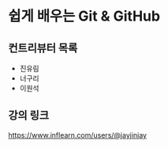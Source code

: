 # 쉽게 배우는 Git & GitHub

## 컨트리뷰터 목록

- 진유림
- 너구리
- 이원석

## 강의 링크
https://www.inflearn.com/users/@jayjinjay